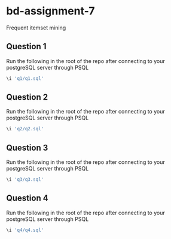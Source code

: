 # bd-assignment-7
Frequent itemset mining 

## Question 1
Run the following in the root of the repo after connecting to your postgreSQL server through PSQL
```bash
\i 'q1/q1.sql'
```

## Question 2
Run the following in the root of the repo after connecting to your postgreSQL server through PSQL
```bash
\i 'q2/q2.sql'
```

## Question 3
Run the following in the root of the repo after connecting to your postgreSQL server through PSQL
```bash
\i 'q3/q3.sql'
```

## Question 4
Run the following in the root of the repo after connecting to your postgreSQL server through PSQL
```bash
\i 'q4/q4.sql'
```